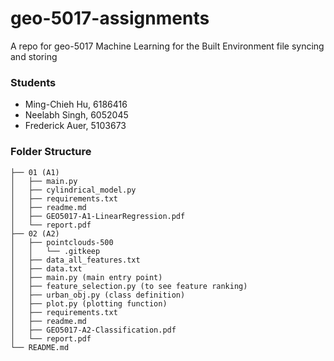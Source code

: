 # geo-5017-assignments
A repo for geo-5017 Machine Learning for the Built Environment file syncing and storing

### Students
- Ming-Chieh Hu, 6186416
- Neelabh Singh, 6052045
- Frederick Auer, 5103673

### Folder Structure
```
├── 01 (A1)
│   ├── main.py
│   ├── cylindrical_model.py
│   ├── requirements.txt
│   ├── readme.md
│   ├── GEO5017-A1-LinearRegression.pdf
│   └── report.pdf
├── 02 (A2)
│   ├── pointclouds-500
│   │   └── .gitkeep
│   ├── data_all_features.txt
│   ├── data.txt
│   ├── main.py (main entry point)
│   ├── feature_selection.py (to see feature ranking)
│   ├── urban_obj.py (class definition)
│   ├── plot.py (plotting function)
│   ├── requirements.txt
│   ├── readme.md
│   ├── GEO5017-A2-Classification.pdf
│   └── report.pdf
└── README.md
```
